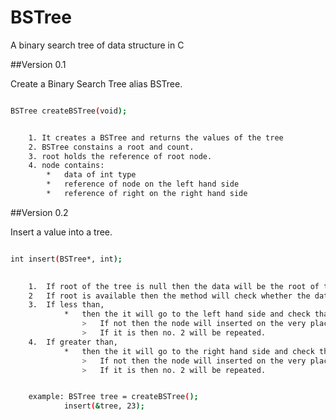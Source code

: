 # BSTree
A binary search tree of data structure in C


##Version 0.1

Create a Binary Search Tree alias BSTree.

```sh

BSTree createBSTree(void);

```

```sh

	1. It creates a BSTree and returns the values of the tree
	2. BSTree constains a root and count.
	3. root holds the reference of root node.
	4. node contains:
		*	data of int type
		*	reference of node on the left hand side
		*	reference of right on the right hand side

```

##Version 0.2

Insert a value into a tree.

```sh

int insert(BSTree*, int);

```

```sh
	
	1.	If root of the tree is null then the data will be the root of the tree.
	2	If root is available then the method will check whether the data is greater than or less than the value of the root.
	3.	If less than,
			*	then the it will go to the left hand side and check that whether if it is another subtree or not.
				>	If not then the node will inserted on the very place
				>	If it is then no. 2 will be repeated.
	4.	If greater than,
			*	then the it will go to the right hand side and check that whether if it is another subtree or not.
				>	If not then the node will inserted on the very place
				>	If it is then no. 2 will be repeated.

```

```sh

	example: BSTree tree = createBSTree();
			insert(&tree, 23);

```